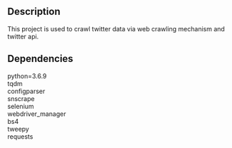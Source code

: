 ## Description
This project is used to crawl twitter data via web crawling mechanism and twitter api.

## Dependencies
python=3.6.9  
tqdm  
configparser  
snscrape  
selenium  
webdriver_manager  
bs4  
tweepy  
requests